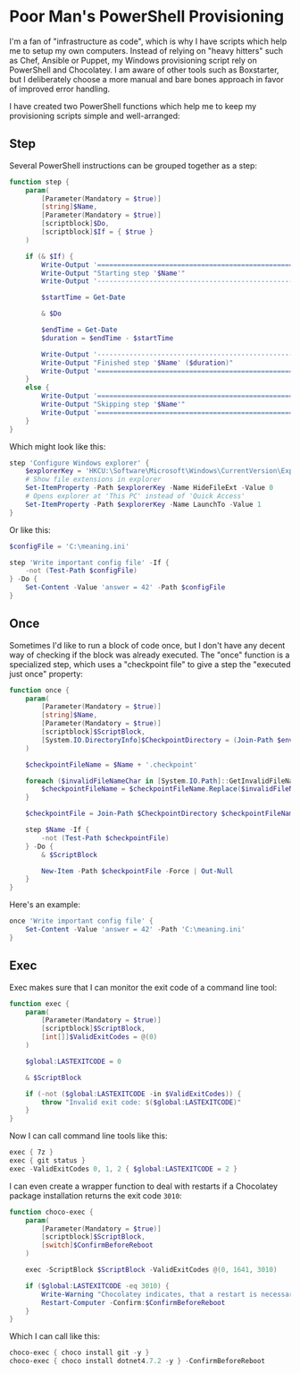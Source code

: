 # Poor Man's PowerShell Provisioning

I'm a fan of "infrastructure as code", which is why I have scripts which help me
to setup my own computers. Instead of relying on "heavy hitters" such as Chef,
Ansible or Puppet, my Windows provisioning script rely on PowerShell and
Chocolatey. I am aware of other tools such as Boxstarter, but I deliberately
choose a more manual and bare bones approach in favor of improved error
handling.

I have created two PowerShell functions which help me to keep my provisioning
scripts simple and well-arranged:

## Step

Several PowerShell instructions can be grouped together as a step:

```powershell
function step {
    param(
        [Parameter(Mandatory = $true)]
        [string]$Name,
        [Parameter(Mandatory = $true)]
        [scriptblock]$Do,
        [scriptblock]$If = { $true }
    )

    if (& $If) {
        Write-Output '============================================================'
        Write-Output "Starting step '$Name'"
        Write-Output '------------------------------------------------------------'

        $startTime = Get-Date

        & $Do

        $endTime = Get-Date
        $duration = $endTime - $startTime

        Write-Output '------------------------------------------------------------'
        Write-Output "Finished step '$Name' ($duration)"
        Write-Output '============================================================'
    }
    else {
        Write-Output '============================================================'
        Write-Output "Skipping step '$Name'"
        Write-Output '============================================================'
    }
}
```

Which might look like this:

```powershell
step 'Configure Windows explorer' {
    $explorerKey = 'HKCU:\Software\Microsoft\Windows\CurrentVersion\Explorer\Advanced'
    # Show file extensions in explorer
    Set-ItemProperty -Path $explorerKey -Name HideFileExt -Value 0
    # Opens explorer at 'This PC' instead of 'Quick Access'
    Set-ItemProperty -Path $explorerKey -Name LaunchTo -Value 1
}
```

Or like this:

```powershell
$configFile = 'C:\meaning.ini'

step 'Write important config file' -If {
    -not (Test-Path $configFile)
} -Do {
    Set-Content -Value 'answer = 42' -Path $configFile
}
```

## Once

Sometimes I'd like to run a block of code once, but I don't have any decent way
of checking if the block was already executed. The "once" function is a
specialized step, which uses a "checkpoint file" to give a step the "executed
just once" property:

```powershell
function once {
    param(
        [Parameter(Mandatory = $true)]
        [string]$Name,
        [Parameter(Mandatory = $true)]
        [scriptblock]$ScriptBlock,
        [System.IO.DirectoryInfo]$CheckpointDirectory = (Join-Path $env:ProgramData 'my.provision')
    )

    $checkpointFileName = $Name + '.checkpoint'

    foreach ($invalidFileNameChar in [System.IO.Path]::GetInvalidFileNameChars()) {
        $checkpointFileName = $checkpointFileName.Replace($invalidFileNameChar, '_')
    }

    $checkpointFile = Join-Path $CheckpointDirectory $checkpointFileName

    step $Name -If {
        -not (Test-Path $checkpointFile)
    } -Do {
        & $ScriptBlock

        New-Item -Path $checkpointFile -Force | Out-Null
    }
}
```

Here's an example:

```powershell
once 'Write important config file' {
    Set-Content -Value 'answer = 42' -Path 'C:\meaning.ini'
}
```

## Exec

Exec makes sure that I can monitor the exit code of a command line tool:

```powershell
function exec {
    param(
        [Parameter(Mandatory = $true)]
        [scriptblock]$ScriptBlock,
        [int[]]$ValidExitCodes = @(0)
    )

    $global:LASTEXITCODE = 0

    & $ScriptBlock

    if (-not ($global:LASTEXITCODE -in $ValidExitCodes)) {
        throw "Invalid exit code: $($global:LASTEXITCODE)"
    }
}
```

Now I can call command line tools like this:

```powershell
exec { 7z }
exec { git status }
exec -ValidExitCodes 0, 1, 2 { $global:LASTEXITCODE = 2 }
```

I can even create a wrapper function to deal with restarts if a Chocolatey
package installation returns the exit code `3010`:

``` powershell
function choco-exec {
    param(
        [Parameter(Mandatory = $true)]
        [scriptblock]$ScriptBlock,
        [switch]$ConfirmBeforeReboot
    )

    exec -ScriptBlock $ScriptBlock -ValidExitCodes @(0, 1641, 3010)

    if ($global:LASTEXITCODE -eq 3010) {
        Write-Warning "Chocolatey indicates, that a restart is necessary"
        Restart-Computer -Confirm:$ConfirmBeforeReboot
    }
}
```

Which I can call like this:

``` powershell
choco-exec { choco install git -y }
choco-exec { choco install dotnet4.7.2 -y } -ConfirmBeforeReboot
```
